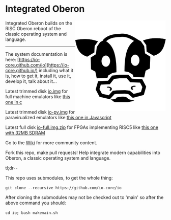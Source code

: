 Integrated Oberon
=================
 
<img align="right" src="https://github.com/charlesap/io/blob/main/images/cowhead.png"> Integrated Oberon builds on the RISC Oberon reboot of the classic operating system and language.
<hr>

The system documentation is here: [https://io-core.github.com/io](https://io-core.github.io/) including what it is, how to get it, install it, use it, develop it, talk about it...

Latest trimmed disk [io.img](https://github.com/io-core/io/blob/main/images/io.img) for full machine emulators like [this one in c](https://github.com/pdewacht/oberon-risc-emu)

Latest trimmed disk [io-pv.img](https://github.com/io-core/io/blob/main/images/io-pv.img) for paravirualized emulators like [this one in Javascript](https://schierlm.github.io/OberonEmulator/)

Latest full disk [io-full.img.zip](https://github.com/io-core/io/blob/main/images/io-full.img.zip) for FPGAs implementing RISC5 like [this one with 32MB SDRAM](https://www.crowdsupply.com/radiona/ulx3s)

Go to the [Wiki](https://github.com/io-core/io/wiki) for more community content.

Fork this repo, make pull requests! Help integrate modern capabilities into Oberon, a classic
operating system and language.

tl;dr--

This repo uses submodules, to get the whole thing:
```
git clone --recursive https://github.com/io-core/io
```
After cloning the submodules may not be checked out to 'main' so after the above command you should:
```
cd io; bash makemain.sh
```
